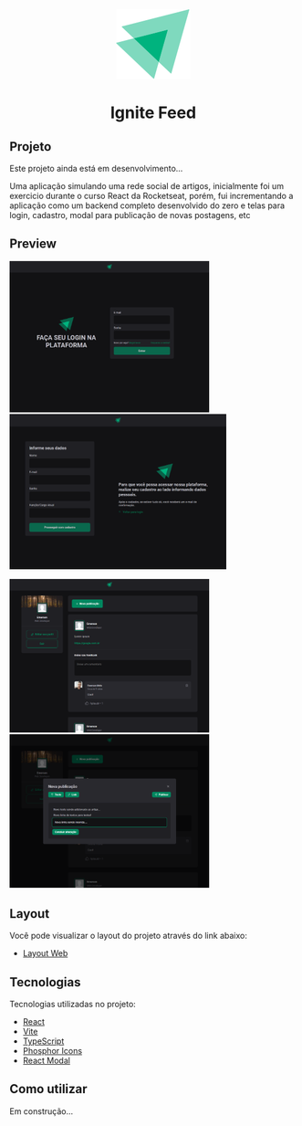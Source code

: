 <div align="center">
    <img src="./web/src/assets/ignite-logo.svg" />
<h1 align="center">Ignite Feed</h1>
</div>

## Projeto

Este projeto ainda está em desenvolvimento...

Uma aplicação simulando uma rede social de artigos, inicialmente foi um exercicio durante o curso React da Rocketseat, porém, fui incrementando a aplicação como um backend completo desenvolvido do zero e telas para login, cadastro, modal para publicação de novas postagens, etc

## Preview

<p align="left">
  <img src="./github__assets/preview-01.png" width=350 alt="Página de login" />
  <img src="./github__assets/preview-02.png" width=380 alt="Página de cadastro" />
</p>
<p align="left">
  <img src="./github__assets/preview-03.png" width=350 alt="Página de postagens" />
  <img src="./github__assets/preview-04.png" width=350 alt="Página de criação de nova postagem" />
</p>

## Layout

Você pode visualizar o layout do projeto através do link abaixo:

- [Layout Web](<https://www.figma.com/file/wNYog543mcvSLQ6c0hI8Rl/Ignite-Feed-(Community)?node-id=0%3A1>)

## Tecnologias

Tecnologias utilizadas no projeto:

- [React](https://reactjs.org)
- [Vite](https://vitejs.dev/)
- [TypeScript](https://www.typescriptlang.org/)
- [Phosphor Icons](https://phosphoricons.com/)
- [React Modal](https://www.npmjs.com/package/react-modal#api-documentation)

## Como utilizar

Em construção...
